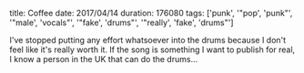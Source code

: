 title: Coffee
date: 2017/04/14
duration: 176080
tags: ['punk', '"pop', 'punk"', '"male', 'vocals"', '"fake', 'drums"', '"really', 'fake', 'drums"']

I've stopped putting any effort whatsoever into the drums because I don't feel like it's really worth it. If the song is something I want to publish for real, I know a person in the UK that can do the drums...
